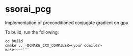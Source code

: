 # ssorai_pcg
Implementation of preconditioned conjugate gradient on gpu

To build, run the following:

~~~~mkdir -p build bin
cd build
cmake .. -DCMAKE_CXX_COMPILER=<your comiler>
make~~~~```
